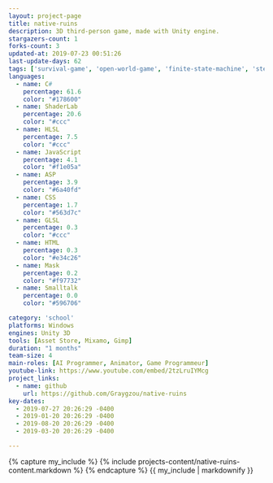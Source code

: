 ```yaml
---
layout: project-page
title: native-ruins
description: 3D third-person game, made with Unity engine.
stargazers-count: 1
forks-count: 3
updated-at: 2019-07-23 00:51:26
last-update-days: 62
tags: ['survival-game', 'open-world-game', 'finite-state-machine', 'steering-behaviors', 'third-person-game', 'game-development', 'unity3d']
languages: 
  - name: C#
    percentage: 61.6
    color: "#178600"
  - name: ShaderLab
    percentage: 20.6
    color: "#ccc"
  - name: HLSL
    percentage: 7.5
    color: "#ccc"
  - name: JavaScript
    percentage: 4.1
    color: "#f1e05a"
  - name: ASP
    percentage: 3.9
    color: "#6a40fd"
  - name: CSS
    percentage: 1.7
    color: "#563d7c"
  - name: GLSL
    percentage: 0.3
    color: "#ccc"
  - name: HTML
    percentage: 0.3
    color: "#e34c26"
  - name: Mask
    percentage: 0.2
    color: "#f97732"
  - name: Smalltalk
    percentage: 0.0
    color: "#596706"

category: 'school'
platforms: Windows
engines: Unity 3D
tools: [Asset Store, Mixamo, Gimp]
duration: "1 months"
team-size: 4
main-roles: [AI Programmer, Animator, Game Programmeur]
youtube-link: https://www.youtube.com/embed/2tzLruIYMcg
project_links:
  - name: github
    url: https://github.com/Graygzou/native-ruins
key-dates:
  - 2019-07-27 20:26:29 -0400
  - 2019-01-20 20:26:29 -0400
  - 2019-08-20 20:26:29 -0400
  - 2019-03-20 20:26:29 -0400

---
```

<!---
Gregoire Boiron <gregoire.boiron@gmail.com>
Copyright (c) 2018-2019 Gregoire Boiron  All Rights Reserved.
--->

{% capture my_include %}
{% include projects-content/native-ruins-content.markdown %}
{% endcapture %}
{{ my_include | markdownify }}
